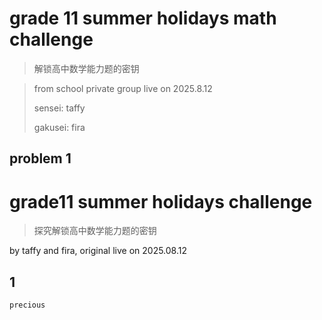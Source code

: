 # grade 11 summer holidays math challenge

> 解锁高中数学能力题的密钥

> from school private group live on 2025.8.12
> 
> sensei: taffy
>
> gakusei: fira

## problem 1

# grade11 summer holidays challenge

> 探究解锁高中数学能力题的密钥

by taffy and fira, original live on 2025.08.12

## 1

```precious
precious
```


